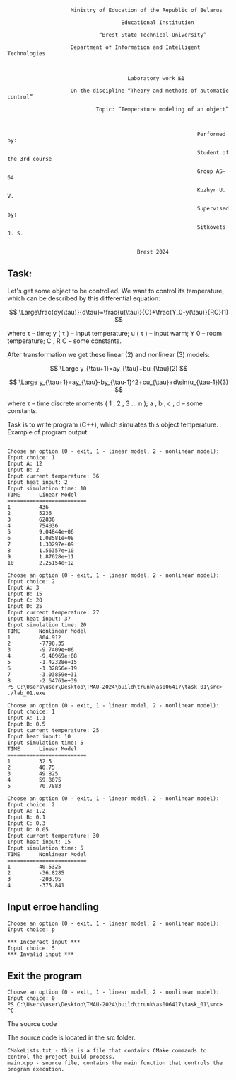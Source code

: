                         Ministry of Education of the Republic of Belarus

                                        Educational Institution

                                 “Brest State Technical University”

                        Department of Information and Intelligent Technologies



                                          Laboratory work №1

                        On the discipline “Theory and methods of automatic control”

                                Topic: “Temperature modeling of an object”



                                                                Performed by:

                                                                Student of the 3rd course

                                                                Group AS-64

                                                                Kuzhyr U. V.

                                                                Supervised by:

                                                                Sitkovets J. S.


                                             Brest 2024




## Task:

Let's get some object to be controlled. We want to control its temperature, which can be described by this differential equation:


$$
\Large\frac{dy(\tau)}{d\tau}=\frac{u(\tau)}{C}+\frac{Y_0-y(\tau)}{RC}(1)
 $$ 

where τ – time; y ( τ ) – input temperature; u ( τ ) – input warm; Y 0 – room temperature; C , R C – some constants.

After transformation we get these linear (2) and nonlinear (3) models:

$$
\Large y_{\tau+1}=ay_{\tau}+bu_{\tau}(2)
$$ 

$$
\Large y_{\tau+1}=ay_{\tau}-by_{\tau-1}^2+cu_{\tau}+d\sin(u_{\tau-1})(3)
$$

where τ – time discrete moments ( 1 , 2 , 3 … n ); a , b , c , d – some constants.

Task is to write program (С++), which simulates this object temperature.
Example of program output:

```

Choose an option (0 - exit, 1 - linear model, 2 - nonlinear model): Input choice: 1
Input A: 12
Input B: 2
Input current temperature: 36
Input heat input: 2
Input simulation time: 10
TIME      Linear Model
=========================
1         436
2         5236
3         62836
4         754036
5         9.04844e+06
6         1.08581e+08
7         1.30297e+09
8         1.56357e+10
9         1.87628e+11
10        2.25154e+12

Choose an option (0 - exit, 1 - linear model, 2 - nonlinear model): Input choice: 2
Input A: 3
Input B: 15
Input C: 20
Input D: 25
Input current temperature: 27
Input heat input: 37
Input simulation time: 20
TIME      Nonlinear Model
1         804.912
2         -7796.35
3         -9.7409e+06
4         -9.40969e+08
5         -1.42328e+15
6         -1.32856e+19
7         -3.03859e+31
8         -2.64761e+39
PS C:\Users\user\Desktop\TMAU-2024\build\trunk\as006417\task_01\src> ./lab_01.exe

Choose an option (0 - exit, 1 - linear model, 2 - nonlinear model): Input choice: 1
Input A: 1.1
Input B: 0.5
Input current temperature: 25
Input heat input: 10
Input simulation time: 5
TIME      Linear Model
=========================
1         32.5
2         40.75
3         49.825
4         59.8075
5         70.7883

Choose an option (0 - exit, 1 - linear model, 2 - nonlinear model): Input choice: 2
Input A: 1.2
Input B: 0.1
Input C: 0.3
Input D: 0.05
Input current temperature: 30
Input heat input: 15
Input simulation time: 5
TIME      Nonlinear Model
=========================
1         40.5325
2         -36.8285
3         -203.95
4         -375.841
```

## Input erroe handling

```
Choose an option (0 - exit, 1 - linear model, 2 - nonlinear model): Input choice: p

*** Incorrect input ***
Input choice: 5
*** Invalid input ***
```

## Exit the program
```
Choose an option (0 - exit, 1 - linear model, 2 - nonlinear model): Input choice: 0
PS C:\Users\user\Desktop\TMAU-2024\build\trunk\as006417\task_01\src> ^C
```

The source code

The source code is located in the src folder.

    CMakeLists.txt - this is a file that contains CMake commands to control the project build process.
    main.cpp - source file, contains the main function that controls the program execution.
